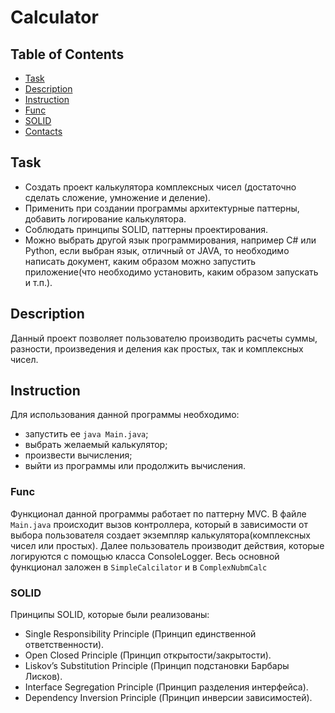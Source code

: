 # Calculator

## Table of Contents

- [Task](#task)
- [Description](#description)
- [Instruction](#instruction)
- [Func](#func)
- [SOLID](#SOLID)
- [Contacts](#contacts)

## Task

- Создать проект калькулятора комплексных чисел (достаточно сделать сложение, умножение и деление).
- Применить при создании программы архитектурные паттерны, добавить логирование калькулятора.
- Соблюдать принципы SOLID, паттерны проектирования.
- Можно выбрать другой язык программирования, например C# или Python,
  если выбран язык, отличный от JAVA, то необходимо написать документ,
  каким образом можно запустить приложение(что необходимо установить, каким образом запускать и т.п.).

## Description

Данный проект позволяет пользователю производить расчеты суммы, разности,
произведения и деления как простых, так и комплексных чисел.

## Instruction

Для использования данной программы необходимо:

- запустить ее `java Main.java`;
- выбрать желаемый калькулятор;
- произвести вычисления;
- выйти из программы или продолжить вычисления.

### Func

Функционал данной программы работает по паттерну MVC. В файле `Main.java`
происходит вызов контроллера, который в зависимости от выбора пользователя создает экземпляр
калькулятора(комплексных чисел или простых). Далее пользователь производит действия, которые логируются с
помощью класса ConsoleLogger. Весь основной функционал заложен в `SimpleCalcilator` и в `ComplexNubmCalc`

### SOLID

Принципы SOLID, которые были реализованы:

- Single Responsibility Principle (Принцип единственной ответственности).
- Open Closed Principle (Принцип открытости/закрытости).
- Liskov’s Substitution Principle (Принцип подстановки Барбары Лисков).
- Interface Segregation Principle (Принцип разделения интерфейса).
- Dependency Inversion Principle (Принцип инверсии зависимостей).

